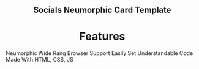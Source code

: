 <div align="center">

## Socials Neumorphic Card Template

# Features

</div>
<dive align="center">
Neumorphic
Wide Rang Browser Support
Easily Set Understandable Code
Made With HTML, CSS, JS
</div>